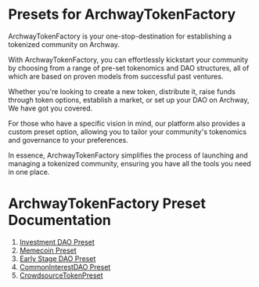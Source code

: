 # Presets for ArchwayTokenFactory

ArchwayTokenFactory is your one-stop-destination for establishing a tokenized community on Archway.

With ArchwayTokenFactory, you can effortlessly kickstart your community by choosing from a range of pre-set tokenomics and DAO structures, all of which are based on proven models from successful past ventures. 

Whether you're looking to create a new token, distribute it, raise funds through token options, establish a market, or set up your DAO on Archway, We have got you covered. 

For those who have a specific vision in mind, our platform also provides a custom preset option, allowing you to tailor your community's tokenomics and governance to your preferences.

In essence, ArchwayTokenFactory simplifies the process of launching and managing a tokenized community, ensuring you have all the tools you need in one place.

# ArchwayTokenFactory Preset Documentation

1. [Investment DAO Preset](https://github.com/abhishek-01k/ArchwayTokenFactory/apps/archwaytokenfactory/presets/blob/main/Investment%20DAO%20Preset.md)
2. [Memecoin Preset](https://github.com/abhishek-01k/ArchwayTokenFactory/apps/archwaytokenfactory/presets/blob/main/Memecoin%20Preset.md)
3. [Early Stage DAO Preset](https://github.com/abhishek-01k/ArchwayTokenFactory/apps/archwaytokenfactory/presets/blob/main/Early%20Stage%20DAO%20Preset%20-%20Documentation.md)
4. [CommonInterestDAO Preset](https://github.com/abhishek-01k/ArchwayTokenFactory/apps/archwaytokenfactory/presets/blob/main/Common%20Interest%20DAO%20Preset.md)
5. [CrowdsourceTokenPreset](https://github.com/abhishek-01k/ArchwayTokenFactory/apps/archwaytokenfactory/presets/blob/main/Crowdsource%20Token.md)
